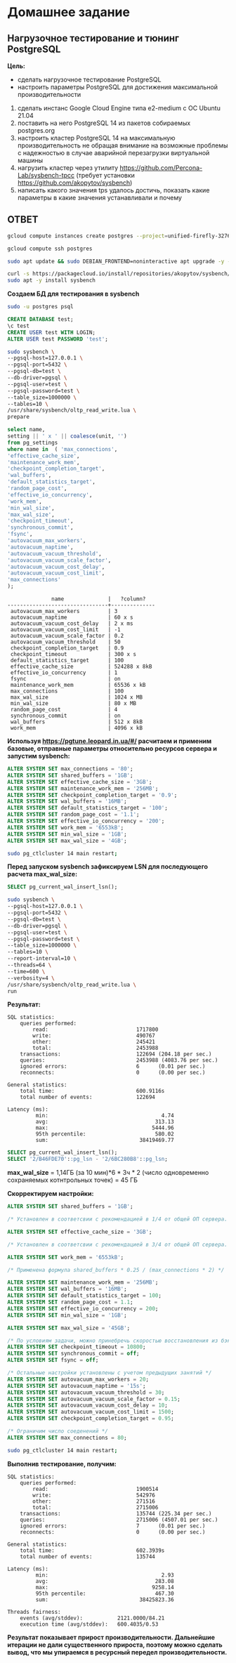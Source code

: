 # Домашнее задание #
## Нагрузочное тестирование и тюнинг PostgreSQL ##

**Цель:**
+ сделать нагрузочное тестирование PostgreSQL
+ настроить параметры PostgreSQL для достижения максимальной производительности

1. сделать инстанс Google Cloud Engine типа e2-medium с ОС Ubuntu 21.04
3. поставить на него PostgreSQL 14 из пакетов собираемых postgres.org
4. настроить кластер PostgreSQL 14 на максимальную производительность не
обращая внимание на возможные проблемы с надежностью в случае
аварийной перезагрузки виртуальной машины
5. нагрузить кластер через утилиту
https://github.com/Percona-Lab/sysbench-tpcc (требует установки
https://github.com/akopytov/sysbench)
6. написать какого значения tps удалось достичь, показать какие параметры в
какие значения устанавливали и почему

## ОТВЕТ ##

```bash
gcloud compute instances create postgres --project=unified-firefly-327616 --zone=us-central1-c --machine-type=e2-medium --network-interface=network-tier=PREMIUM,subnet=default --maintenance-policy=MIGRATE --service-account=486739247397-compute@developer.gserviceaccount.com --scopes=https://www.googleapis.com/auth/devstorage.read_only,https://www.googleapis.com/auth/logging.write,https://www.googleapis.com/auth/monitoring.write,https://www.googleapis.com/auth/servicecontrol,https://www.googleapis.com/auth/service.management.readonly,https://www.googleapis.com/auth/trace.append --create-disk=auto-delete=yes,boot=yes,device-name=postgres,image=projects/ubuntu-os-cloud/global/images/ubuntu-2104-hirsute-v20211022,mode=rw,size=100,type=projects/unified-firefly-327616/zones/us-central1-c/diskTypes/pd-ssd --no-shielded-secure-boot --shielded-vtpm --shielded-integrity-monitoring --reservation-affinity=any

gcloud compute ssh postgres

sudo apt update && sudo DEBIAN_FRONTEND=noninteractive apt upgrade -y -q && sudo sh -c 'echo "deb http://apt.postgresql.org/pub/repos/apt $(lsb_release -cs)-pgdg main" > /etc/apt/sources.list.d/pgdg.list' && wget --quiet -O - https://www.postgresql.org/media/keys/ACCC4CF8.asc | sudo apt-key add - && sudo apt-get update && sudo DEBIAN_FRONTEND=noninteractive apt -y install postgresql-14

curl -s https://packagecloud.io/install/repositories/akopytov/sysbench/script.deb.sh | sudo bash
sudo apt -y install sysbench
```

**Создаем БД для тестирования в sysbench**

```bash
sudo -u postgres psql
```

```sql
CREATE DATABASE test;
\c test
CREATE USER test WITH LOGIN;
ALTER USER test PASSWORD 'test';
```
```bash
sudo sysbench \
--pgsql-host=127.0.0.1 \
--pgsql-port=5432 \
--pgsql-db=test \
--db-driver=pgsql \
--pgsql-user=test \
--pgsql-password=test \
--table_size=1000000 \
--tables=10 \
/usr/share/sysbench/oltp_read_write.lua \
prepare
```
```sql
select name,
setting || ' x ' || coalesce(unit, '')
from pg_settings
where name in  ( 'max_connections',
'effective_cache_size',
'maintenance_work_mem',
'checkpoint_completion_target',
'wal_buffers',
'default_statistics_target',
'random_page_cost',
'effective_io_concurrency',
'work_mem',
'min_wal_size',
'max_wal_size',
'checkpoint_timeout',
'synchronous_commit',
'fsync',
'autovacuum_max_workers',
'autovacuum_naptime',
'autovacuum_vacuum_threshold',
'autovacuum_vacuum_scale_factor',
'autovacuum_vacuum_cost_delay',
'autovacuum_vacuum_cost_limit',
'max_connections'
);
```
```text
              name              |   ?column?
--------------------------------+--------------
 autovacuum_max_workers         | 3  
 autovacuum_naptime             | 60 x s
 autovacuum_vacuum_cost_delay   | 2 x ms
 autovacuum_vacuum_cost_limit   | -1  
 autovacuum_vacuum_scale_factor | 0.2  
 autovacuum_vacuum_threshold    | 50  
 checkpoint_completion_target   | 0.9  
 checkpoint_timeout             | 300 x s
 default_statistics_target      | 100  
 effective_cache_size           | 524288 x 8kB
 effective_io_concurrency       | 1  
 fsync                          | on  
 maintenance_work_mem           | 65536 x kB
 max_connections                | 100  
 max_wal_size                   | 1024 x MB
 min_wal_size                   | 80 x MB
 random_page_cost               | 4  
 synchronous_commit             | on  
 wal_buffers                    | 512 x 8kB
 work_mem                       | 4096 x kB
```

**Используя https://pgtune.leopard.in.ua/#/ расчитаем и применим базовые, отправные параметры относительно ресурсов сервера и запустим sysbench:**

```sql
ALTER SYSTEM SET max_connections = '80';
ALTER SYSTEM SET shared_buffers = '1GB';
ALTER SYSTEM SET effective_cache_size = '3GB';
ALTER SYSTEM SET maintenance_work_mem = '256MB';
ALTER SYSTEM SET checkpoint_completion_target = '0.9';
ALTER SYSTEM SET wal_buffers = '16MB';
ALTER SYSTEM SET default_statistics_target = '100';
ALTER SYSTEM SET random_page_cost = '1.1';
ALTER SYSTEM SET effective_io_concurrency = '200';
ALTER SYSTEM SET work_mem = '6553kB';
ALTER SYSTEM SET min_wal_size = '1GB';
ALTER SYSTEM SET max_wal_size = '4GB';
```
```bash
sudo pg_ctlcluster 14 main restart;
```

**Перед запуском sysbench зафиксируем LSN для последующего расчета max_wal_size:**

```sql
SELECT pg_current_wal_insert_lsn();
```
```bash
sudo sysbench \
--pgsql-host=127.0.0.1 \
--pgsql-port=5432 \
--pgsql-db=test \
--db-driver=pgsql \
--pgsql-user=test \
--pgsql-password=test \
--table_size=1000000 \
--tables=10 \
--report-interval=10 \
--threads=64 \
--time=600 \
--verbosity=4 \
/usr/share/sysbench/oltp_read_write.lua \
run
```

**Результат:**

```text
SQL statistics:
    queries performed:
        read:                            1717800
        write:                           490767
        other:                           245421
        total:                           2453988
    transactions:                        122694 (204.18 per sec.)
    queries:                             2453988 (4083.76 per sec.)
    ignored errors:                      6      (0.01 per sec.)
    reconnects:                          0      (0.00 per sec.)

General statistics:
    total time:                          600.9116s
    total number of events:              122694

Latency (ms):
         min:                                    4.74
         avg:                                  313.13
         max:                                 5444.96
         95th percentile:                      580.02
         sum:                             38419469.77
```
```sql	 
SELECT pg_current_wal_insert_lsn();
SELECT '2/B46FDE70'::pg_lsn - '2/6BC280B8'::pg_lsn;
```

**max_wal_size** =  1,14ГБ (за 10 мин)*6 * 3ч * 2 (число одновременно сохраняемых котнтрольных точек) = 45 ГБ

**Скорректируем настройки:** 

```sql
ALTER SYSTEM SET shared_buffers = '1GB';

/* Установлен в соответсвии с рекомендацией в 1/4 от общей ОП сервера. Попытки выставить значение большим не привели к какому-то положительному эффекту. */

ALTER SYSTEM SET effective_cache_size = '3GB';

/* Установлен в соответсвии с рекомендацией в 3/4 от общей ОП сервера. Попытки выставить значение большим не привели к какому-то положительному эффекту. */

ALTER SYSTEM SET work_mem = '6553kB';

/* Применена формула shared_buffers * 0.25 / (max_connections * 2) */

ALTER SYSTEM SET maintenance_work_mem = '256MB';
ALTER SYSTEM SET wal_buffers = '16MB';
ALTER SYSTEM SET default_statistics_target = 100;
ALTER SYSTEM SET random_page_cost = 1.1;
ALTER SYSTEM SET effective_io_concurrency = 200;
ALTER SYSTEM SET min_wal_size = '1GB';

ALTER SYSTEM SET max_wal_size = '45GB';

/* По условиям задачи, можно принебречь скоростью восстановления из бэкапа и надежностью записи данных из памяти на диск, поэтому выставляем эти параметры таким образом: */
ALTER SYSTEM SET checkpoint_timeout = 10800; 
ALTER SYSTEM SET synchronous_commit = off;
ALTER SYSTEM SET fsync = off;

/* Остальные настройки установлены с учетом предыдущих занятий */
ALTER SYSTEM SET autovacuum_max_workers = 20;
ALTER SYSTEM SET autovacuum_naptime = '15s';
ALTER SYSTEM SET autovacuum_vacuum_threshold = 30;
ALTER SYSTEM SET autovacuum_vacuum_scale_factor = 0.15;
ALTER SYSTEM SET autovacuum_vacuum_cost_delay = 10;
ALTER SYSTEM SET autovacuum_vacuum_cost_limit = 1500;
ALTER SYSTEM SET checkpoint_completion_target = 0.95;

/* Ограничим число соеденений */
ALTER SYSTEM SET max_connections = 80;
```
```bash
sudo pg_ctlcluster 14 main restart;
```

**Выполнив тестирование, получим:**

```text
SQL statistics:
    queries performed:
        read:                            1900514
        write:                           542976
        other:                           271516
        total:                           2715006
    transactions:                        135744 (225.34 per sec.)
    queries:                             2715006 (4507.01 per sec.)
    ignored errors:                      7      (0.01 per sec.)
    reconnects:                          0      (0.00 per sec.)

General statistics:
    total time:                          602.3939s
    total number of events:              135744

Latency (ms):
         min:                                    2.93
         avg:                                  283.08
         max:                                 9258.14
         95th percentile:                      467.30
         sum:                             38425823.36

Threads fairness:
    events (avg/stddev):           2121.0000/84.21
    execution time (avg/stddev):   600.4035/0.53
```

**Результат показывает прирост производительности. Дальнейшие итерации не дали существенного прироста, поэтому можно сделать вывод, что мы упираемся в ресурсный передел производительности.**	
